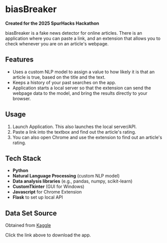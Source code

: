 # biasBreaker

**Created for the 2025 SpurHacks Hackathon**

biasBreaker is a fake news detector for online articles. There is an application where you can paste a link, and an extension that allows you to check whenever you are on an article's webpage.

## Features
- Uses a custom NLP model to assign a value to how likely it is that an article is true, based on the title and the text.
- Keeps a history of your past searches on the app.
- Application starts a local server so that the extension can send the webpage data to the model, and bring the results directly to your browser.

## Usage

1.  Launch Application. This also launches the local server/API.
2.  Paste a link into the textbox and find out the article's rating.
3.  You can also open Chrome and use the extension to find out an article's rating.

## Tech Stack

- **Python**  
- **Natural Language Processing** (custom NLP model)  
- **Data analysis libraries** (e.g., pandas, numpy, scikit-learn)
- **CustomTkinter** (GUI for Windows)
- **Javascript** for Chrome Extension
- **Flask** to set up local API

## Data Set Source

Obtained from [Kaggle](https://www.kaggle.com/datasets/emineyetm/fake-news-detection-datasets/data)


Click the link above to download the app.

